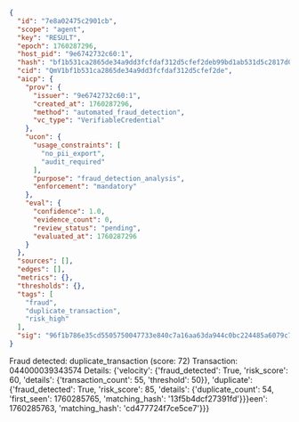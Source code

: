 ```json
{
  "id": "7e8a02475c2901cb",
  "scope": "agent",
  "key": "RESULT",
  "epoch": 1760287296,
  "host_pid": "9e6742732c60:1",
  "hash": "bf1b531ca2865de34a9dd3fcfdaf312d5cfef2deb99bd1ab531d5c2817d0d69c",
  "cid": "QmV1bf1b531ca2865de34a9dd3fcfdaf312d5cfef2de",
  "aicp": {
    "prov": {
      "issuer": "9e6742732c60:1",
      "created_at": 1760287296,
      "method": "automated_fraud_detection",
      "vc_type": "VerifiableCredential"
    },
    "ucon": {
      "usage_constraints": [
        "no_pii_export",
        "audit_required"
      ],
      "purpose": "fraud_detection_analysis",
      "enforcement": "mandatory"
    },
    "eval": {
      "confidence": 1.0,
      "evidence_count": 0,
      "review_status": "pending",
      "evaluated_at": 1760287296
    }
  },
  "sources": [],
  "edges": [],
  "metrics": {},
  "thresholds": {},
  "tags": [
    "fraud",
    "duplicate_transaction",
    "risk_high"
  ],
  "sig": "96f1b786e35cd5505750047733e840c7a16aa63da944c0bc224485a6079c728a"
}
```

Fraud detected: duplicate_transaction (score: 72)
Transaction: 044000039343574
Details: {'velocity': {'fraud_detected': True, 'risk_score': 60, 'details': {'transaction_count': 55, 'threshold': 50}}, 'duplicate': {'fraud_detected': True, 'risk_score': 85, 'details': {'duplicate_count': 54, 'first_seen': 1760285765, 'matching_hash': '13f5b4dcf27391fd'}}}een': 1760285763, 'matching_hash': 'cd477724f7ce5ce7'}}}